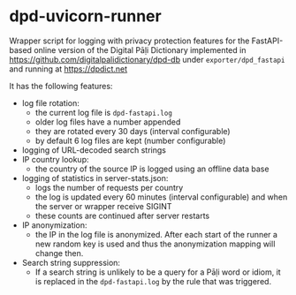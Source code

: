# dpd-uvicorn-runner

Wrapper script for logging with privacy protection features for the FastAPI-based online version of the Digital Pāḷi Dictionary implemented in https://github.com/digitalpalidictionary/dpd-db under `exporter/dpd_fastapi` and running at https://dpdict.net

It has the following features:

- log file rotation:
  - the current log file is `dpd-fastapi.log`
  - older log files have a number appended
  - they are rotated every 30 days (interval configurable)
  - by default 6 log files are kept (number configurable)
- logging of URL-decoded search strings
- IP country lookup:
  - the country of the source IP is logged using an offline data base
- logging of statistics in server-stats.json:
  - logs the number of requests per country
  - the log is updated every 60 minutes (interval configurable) and when the server or wrapper receive SIGINT
  - these counts are continued after server restarts
- IP anonymization:
  - the IP in the log file is anonymized. After each start of the runner a new random key is used and thus the anonymization mapping will change then.
- Search string suppression:
  - If a search string is unlikely to be a query for a Pāḷi word or idiom, it is replaced in the `dpd-fastapi.log` by the rule that was triggered.

